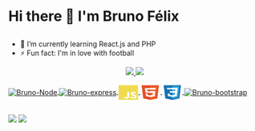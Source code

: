 # Hi there 👋 I'm Bruno Félix
##
- 🌱 I’m currently learning React.js and PHP
- ⚡ Fun fact: I'm in love with football

<div align="center">
  <a href="https://github.com/BrunoFelixB">
  <img height="180em" src="https://github-readme-stats.vercel.app/api?username=BrunoFelixB&show_icons=true&theme=dark&include_all_commits=true&count_private=true"/>
  <img height="180em" src="https://github-readme-stats.vercel.app/api/top-langs/?username=BrunoFelixB&layout=compact&langs_count=7&theme=dark"/>
</div>
                                                                                                                                              
  
 <div style="display: inline_block"><br>
    <img align="center" alt="Bruno-Node" height="30" width="40" src="https://cdn.jsdelivr.net/gh/devicons/devicon/icons/nodejs/nodejs-original.svg" />
    <img align="center" alt="Bruno-express" height="30" width="40" src="https://cdn.jsdelivr.net/gh/devicons/devicon/icons/express/express-original.svg" />
   <img align="center" alt="Bruno-Js" height="30" width="40" src="https://raw.githubusercontent.com/devicons/devicon/master/icons/javascript/javascript-plain.svg">
  <img align="center" alt="Bruno-HTML" height="30" width="40" src="https://raw.githubusercontent.com/devicons/devicon/master/icons/html5/html5-original.svg">
  <img align="center" alt="Bruno-CSS" height="30" width="40" src="https://raw.githubusercontent.com/devicons/devicon/master/icons/css3/css3-original.svg"> 
  <img align="center" alt="Bruno-bootstrap" height="30" width="40" src="https://cdn.jsdelivr.net/gh/devicons/devicon/icons/bootstrap/bootstrap-original.svg" />
 </div>

##

<div> 
  <a href = "mailto:brunelix5@gmail.com"><img src="https://img.shields.io/badge/-Gmail-%23333?style=for-the-badge&logo=gmail&logoColor=white" target="_blank"></a>
  <a href="https://www.linkedin.com/in/bruno-felix-barbosa/" target="_blank"><img src="https://img.shields.io/badge/-LinkedIn-%230077B5?style=for-the-badge&logo=linkedin&logoColor=white" target="_blank"></a> 
  </div>

